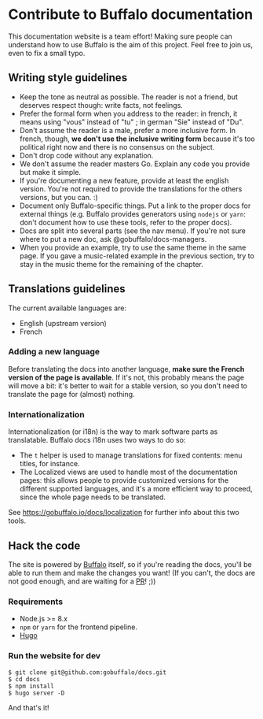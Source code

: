Contribute to Buffalo documentation
===================================

This documentation website is a team effort! Making sure people can understand how to use Buffalo is the aim of this project.
Feel free to join us, even to fix a small typo.

## Writing style guidelines
* Keep the tone as neutral as possible. The reader is not a friend, but deserves respect though: write facts, not feelings.
* Prefer the formal form when you address to the reader: in french, it means using "vous" instead of "tu" ; in german "Sie" instead of "Du".
* Don't assume the reader is a male, prefer a more inclusive form. In french, though, **we don't use the inclusive writing form** because it's too political right now and there is no consensus on the subject.
* Don't drop code without any explanation.
* We don't assume the reader masters Go. Explain any code you provide but make it simple.
* If you're documenting a new feature, provide at least the english version. You're not required to provide the translations for the others versions, but you can. :)
* Document only Buffalo-specific things. Put a link to the proper docs for external things (e.g. Buffalo provides generators using `nodejs` or `yarn`: don't document how to use these tools, refer to the proper docs).
* Docs are split into several parts (see the nav menu). If you're not sure where to put a new doc, ask @gobuffalo/docs-managers.
* When you provide an example, try to use the same theme in the same page. If you gave a music-related example in the previous section, try to stay in the music theme for the remaining of the chapter.

## Translations guidelines
The current available languages are:
* English (upstream version)
* French

### Adding a new language
Before translating the docs into another language, **make sure the French version of the page is available**. If it's not, this probably means the page will move a bit: it's better to wait for a stable version, so you don't need to translate the page for (almost) nothing.

### Internationalization
Internationalization (or i18n) is the way to mark software parts as translatable. Buffalo docs i18n uses two ways to do so:
* The `t` helper is used to manage translations for fixed contents: menu titles, for instance.
* The Localized views are used to handle most of the documentation pages: this allows people to provide customized versions for the different supported languages, and it's a more efficient way to proceed, since the whole page needs to be translated.

See https://gobuffalo.io/docs/localization for further info about this two tools.

## Hack the code

The site is powered by [Buffalo](https://github.com/gobuffalo/buffalo) itself, so if you're reading the docs, you'll be able to run them and make the changes you want! (If you can't, the docs are not good enough, and are waiting for a [PR](https://github.com/gobuffalo/docs/pulls)! ;))

### Requirements

* Node.js >= 8.x
* `npm` or `yarn` for the frontend pipeline.
* [Hugo](https://gohugo.io/getting-started/installing/)

### Run the website for dev
```console
$ git clone git@github.com:gobuffalo/docs.git
$ cd docs
$ npm install
$ hugo server -D
```

And that's it!
